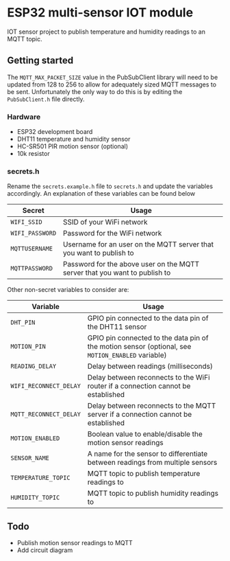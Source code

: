 # ESP32 multi-sensor IOT module

IOT sensor project to publish temperature and humidity readings to an MQTT topic.

## Getting started

The `MQTT_MAX_PACKET_SIZE` value in the PubSubClient library will need to be updated from 128 to 256 to allow for adequately sized MQTT messages to be sent. Unfortunately the only way to do this is by editing the `PubSubClient.h` file directly.

### Hardware

- ESP32 development board
- DHT11 temperature and humidity sensor
- HC-SR501 PIR motion sensor (optional)
- 10k resistor

### secrets.h

Rename the `secrets.example.h` file to `secrets.h` and update the variables accordingly.
An explanation of these variables can be found below

| Secret          | Usage                                                                      |
| --------------- | -------------------------------------------------------------------------- |
| `WIFI_SSID`     | SSID of your WiFi network                                                  |
| `WIFI_PASSWORD` | Password for the WiFi network                                              |
| `MQTTUSERNAME`  | Username for an user on the MQTT server that you want to publish to        |
| `MQTTPASSWORD`  | Password for the above user on the MQTT server that you want to publish to |

Other non-secret variables to consider are:

| Variable               | Usage                                                                                             |
| ---------------------- | ------------------------------------------------------------------------------------------------- |
| `DHT_PIN`              | GPIO pin connected to the data pin of the DHT11 sensor                                            |
| `MOTION_PIN`           | GPIO pin connected to the data pin of the motion sensor (optional, see `MOTION_ENABLED` variable) |
| `READING_DELAY`        | Delay between readings (milliseconds)                                                             |
| `WIFI_RECONNECT_DELAY` | Delay between reconnects to the WiFi router if a connection cannot be established                 |
| `MQTT_RECONNECT_DELAY` | Delay between reconnects to the MQTT server if a connection cannot be established                 |
| `MOTION_ENABLED`       | Boolean value to enable/disable the motion sensor readings                                        |
| `SENSOR_NAME`          | A name for the sensor to differentiate between readings from multiple sensors                     |
| `TEMPERATURE_TOPIC`    | MQTT topic to publish temperature readings to                                                     |
| `HUMIDITY_TOPIC`       | MQTT topic to publish humidity readings to                                                        |

## Todo

- Publish motion sensor readings to MQTT
- Add circuit diagram
